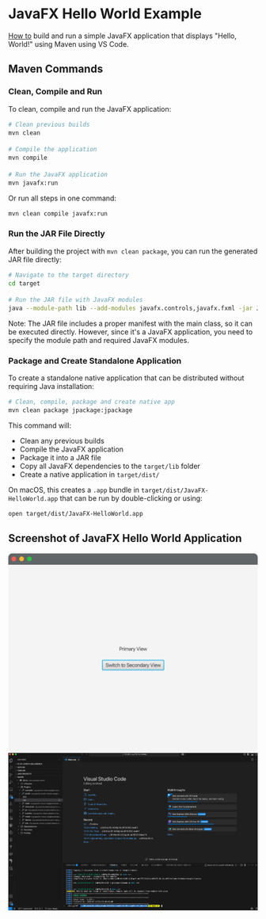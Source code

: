 # JavaFX Hello World Example

[How to](https://code.visualstudio.com/docs/java/java-gui) build and run a simple JavaFX application that displays "Hello, World!" using Maven using VS Code.

## Maven Commands

### Clean, Compile and Run

To clean, compile and run the JavaFX application:

```bash
# Clean previous builds
mvn clean

# Compile the application
mvn compile

# Run the JavaFX application
mvn javafx:run
```

Or run all steps in one command:

```bash
mvn clean compile javafx:run
```

### Run the JAR File Directly

After building the project with `mvn clean package`, you can run the generated JAR file directly:

```bash
# Navigate to the target directory
cd target

# Run the JAR file with JavaFX modules
java --module-path lib --add-modules javafx.controls,javafx.fxml -jar JavaFX-HelloWorld-1.0.jar
```

Note: The JAR file includes a proper manifest with the main class, so it can be executed directly. However, since it's a JavaFX application, you need to specify the module path and required JavaFX modules.

### Package and Create Standalone Application

To create a standalone native application that can be distributed without requiring Java installation:

```bash
# Clean, compile, package and create native app
mvn clean package jpackage:jpackage
```

This command will:

- Clean any previous builds
- Compile the JavaFX application
- Package it into a JAR file
- Copy all JavaFX dependencies to the `target/lib` folder
- Create a native application in `target/dist/`

On macOS, this creates a `.app` bundle in `target/dist/JavaFX-HelloWorld.app` that can be run by double-clicking or using:

```bash
open target/dist/JavaFX-HelloWorld.app
```

## Screenshot of JavaFX Hello World Application

![JavaFX Hello World](images/JavaFX-HelloWorld.png)
![Maven JavaFX Build](images/maven-javafx-build.png)

